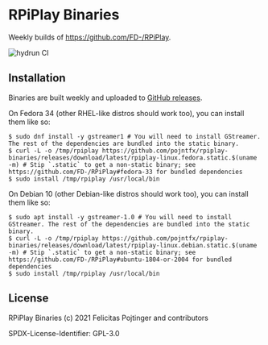 # RPiPlay Binaries

Weekly builds of https://github.com/FD-/RPiPlay.

![hydrun CI](https://github.com/pojntfx/rpiplay-binaries/workflows/hydrun%20CI/badge.svg)

## Installation

Binaries are built weekly and uploaded to [GitHub releases](https://github.com/pojntfx/rpiplay-binaries/releases).

On Fedora 34 (other RHEL-like distros should work too), you can install them like so:

```shell
$ sudo dnf install -y gstreamer1 # You will need to install GStreamer. The rest of the dependencies are bundled into the static binary.
$ curl -L -o /tmp/rpiplay https://github.com/pojntfx/rpiplay-binaries/releases/download/latest/rpiplay-linux.fedora.static.$(uname -m) # Stip `.static` to get a non-static binary; see https://github.com/FD-/RPiPlay#fedora-33 for bundled dependencies
$ sudo install /tmp/rpiplay /usr/local/bin
```

On Debian 10 (other Debian-like distros should work too), you can install them like so:

```shell
$ sudo apt install -y gstreamer-1.0 # You will need to install GStreamer. The rest of the dependencies are bundled into the static binary.
$ curl -L -o /tmp/rpiplay https://github.com/pojntfx/rpiplay-binaries/releases/download/latest/rpiplay-linux.debian.static.$(uname -m) # Stip `.static` to get a non-static binary; see https://github.com/FD-/RPiPlay#ubuntu-1804-or-2004 for bundled dependencies
$ sudo install /tmp/rpiplay /usr/local/bin
```

## License

RPiPlay Binaries (c) 2021 Felicitas Pojtinger and contributors

SPDX-License-Identifier: GPL-3.0
